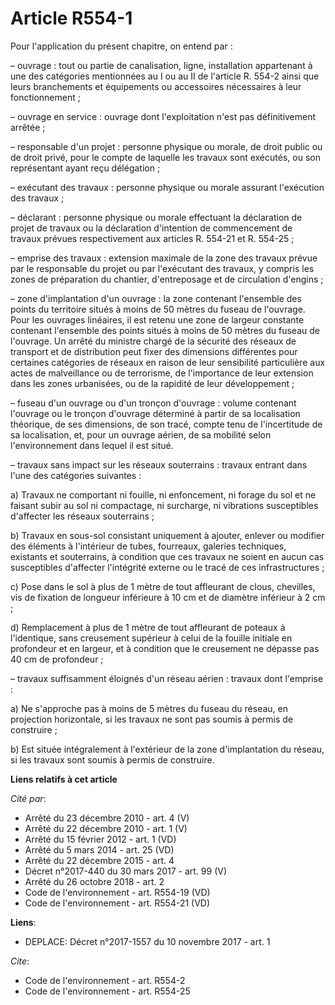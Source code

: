 # Article R554-1

Pour l'application du présent chapitre, on entend par :

– ouvrage : tout ou partie de canalisation, ligne, installation appartenant à une des catégories mentionnées au I ou au II de
l'article R. 554-2 ainsi que leurs branchements et équipements ou accessoires nécessaires à leur fonctionnement ;

– ouvrage en service : ouvrage dont l'exploitation n'est pas définitivement arrêtée ;

– responsable d'un projet : personne physique ou morale, de droit public ou de droit privé, pour le compte de laquelle les
travaux sont exécutés, ou son représentant ayant reçu délégation ;

– exécutant des travaux : personne physique ou morale assurant l'exécution des travaux ;

– déclarant : personne physique ou morale effectuant la déclaration de projet de travaux ou la déclaration d'intention de
commencement de travaux prévues respectivement aux articles R. 554-21 et R. 554-25 ;

– emprise des travaux : extension maximale de la zone des travaux prévue par le responsable du projet ou par l'exécutant des
travaux, y compris les zones de préparation du chantier, d'entreposage et de circulation d'engins ;

– zone d'implantation d'un ouvrage : la zone contenant l'ensemble des points du territoire situés à moins de 50 mètres du
fuseau de l'ouvrage. Pour les ouvrages linéaires, il est retenu une zone de largeur constante contenant l'ensemble des points
situés à moins de 50 mètres du fuseau de l'ouvrage. Un arrêté du ministre chargé de la sécurité des réseaux de transport et
de distribution peut fixer des dimensions différentes pour certaines catégories de réseaux en raison de leur sensibilité
particulière aux actes de malveillance ou de terrorisme, de l'importance de leur extension dans les zones urbanisées, ou de
la rapidité de leur développement ;

– fuseau d'un ouvrage ou d'un tronçon d'ouvrage : volume contenant l'ouvrage ou le tronçon d'ouvrage déterminé à partir de sa
localisation théorique, de ses dimensions, de son tracé, compte tenu de l'incertitude de sa localisation, et, pour un ouvrage
aérien, de sa mobilité selon l'environnement dans lequel il est situé.

– travaux sans impact sur les réseaux souterrains : travaux entrant dans l'une des catégories suivantes :

a) Travaux ne comportant ni fouille, ni enfoncement, ni forage du sol et ne faisant subir au sol ni compactage, ni surcharge,
ni vibrations susceptibles d'affecter les réseaux souterrains ;

b) Travaux en sous-sol consistant uniquement à ajouter, enlever ou modifier des éléments à l'intérieur de tubes, fourreaux,
galeries techniques, existants et souterrains, à condition que ces travaux ne soient en aucun cas susceptibles d'affecter
l'intégrité externe ou le tracé de ces infrastructures ;

c) Pose dans le sol à plus de 1 mètre de tout affleurant de clous, chevilles, vis de fixation de longueur inférieure à 10 cm
et de diamètre inférieur à 2 cm ;

d) Remplacement à plus de 1 mètre de tout affleurant de poteaux à l'identique, sans creusement supérieur à celui de la
fouille initiale en profondeur et en largeur, et à condition que le creusement ne dépasse pas 40 cm de profondeur ;

– travaux suffisamment éloignés d'un réseau aérien : travaux dont l'emprise :

a) Ne s'approche pas à moins de 5 mètres du fuseau du réseau, en projection horizontale, si les travaux ne sont pas soumis à
permis de construire ;

b) Est située intégralement à l'extérieur de la zone d'implantation du réseau, si les travaux sont soumis à permis de
construire.

**Liens relatifs à cet article**

_Cité par_:

  - Arrêté du 23 décembre 2010 - art. 4 (V)
  - Arrêté du 22 décembre 2010 - art. 1 (V)
  - Arrêté du 15 février 2012 - art. 1 (VD)
  - Arrêté du 5 mars 2014 - art. 25 (VD)
  - Arrêté du 22 décembre 2015 - art. 4
  - Décret n°2017-440 du 30 mars 2017 - art. 99 (V)
  - Arrêté du 26 octobre 2018 - art. 2
  - Code de l'environnement - art. R554-19 (VD)
  - Code de l'environnement - art. R554-21 (VD)

**Liens**:

  - DEPLACE: Décret n°2017-1557 du 10 novembre 2017 - art. 1

_Cite_:

  - Code de l'environnement - art. R554-2
  - Code de l'environnement - art. R554-25
